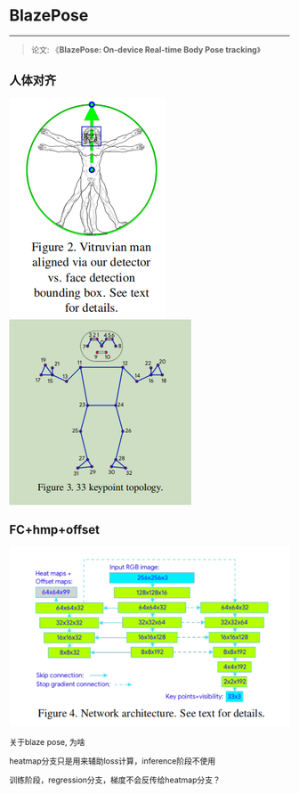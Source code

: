 # BlazePose

---

> 论文: 《**BlazePose: On-device Real-time Body Pose tracking**》

## 人体对齐

![1610338246668](assets/1610338246668.png)![1623056520287](assets/1623056520287.png)

## FC+hmp+offset

![1610338279985](assets/1610338279985.png)

关于blaze pose, 为啥

heatmap分支只是用来辅助loss计算，inference阶段不使用

训练阶段，regression分支，梯度不会反传给heatmap分支？